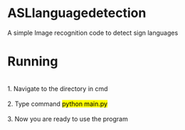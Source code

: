 # ASLlanguagedetection
A simple Image recognition code to detect sign languages

<h1> Running </h1>
<br>1. Navigate to the directory in cmd  <br/>
<br>2. Type command <mark>python main.py</mark><br/>
<br>3. Now you are ready to use the program <br/>




